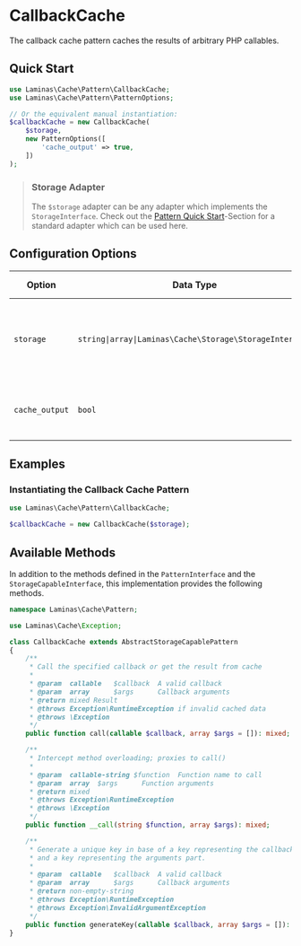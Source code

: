 # CallbackCache

The callback cache pattern caches the results of arbitrary PHP callables.

## Quick Start

```php
use Laminas\Cache\Pattern\CallbackCache;
use Laminas\Cache\Pattern\PatternOptions;

// Or the equivalent manual instantiation:
$callbackCache = new CallbackCache(
    $storage,
    new PatternOptions([
        'cache_output' => true,
    ])
);
```

> ### Storage Adapter
>
> The `$storage` adapter can be any adapter which implements the `StorageInterface`. Check out the [Pattern Quick Start](./intro.md#quick-start)-Section for a standard adapter which can be used here.

## Configuration Options

| Option         | Data Type                                               | Default Value | Description                                                      |
|----------------|---------------------------------------------------------|---------------|------------------------------------------------------------------|
| `storage`      | `string\|array\|Laminas\Cache\Storage\StorageInterface` | none          | **deprecated** Adapter used for reading and writing cached data. |
| `cache_output` | `bool`                                                  | `true`        | Whether or not to cache callback output.                         |

## Examples

### Instantiating the Callback Cache Pattern

```php
use Laminas\Cache\Pattern\CallbackCache;

$callbackCache = new CallbackCache($storage);
```

## Available Methods

In addition to the methods defined in the `PatternInterface` and the `StorageCapableInterface`, this
implementation provides the following methods.

```php
namespace Laminas\Cache\Pattern;

use Laminas\Cache\Exception;

class CallbackCache extends AbstractStorageCapablePattern
{
    /**
     * Call the specified callback or get the result from cache
     *
     * @param  callable   $callback  A valid callback
     * @param  array      $args      Callback arguments
     * @return mixed Result
     * @throws Exception\RuntimeException if invalid cached data
     * @throws \Exception
     */
    public function call(callable $callback, array $args = []): mixed;

    /**
     * Intercept method overloading; proxies to call()
     *
     * @param  callable-string $function  Function name to call
     * @param  array  $args      Function arguments
     * @return mixed
     * @throws Exception\RuntimeException
     * @throws \Exception
     */
    public function __call(string $function, array $args): mixed;

    /**
     * Generate a unique key in base of a key representing the callback part
     * and a key representing the arguments part.
     *
     * @param  callable   $callback  A valid callback
     * @param  array      $args      Callback arguments
     * @return non-empty-string
     * @throws Exception\RuntimeException
     * @throws Exception\InvalidArgumentException
     */
    public function generateKey(callable $callback, array $args = []): string;
}
```
